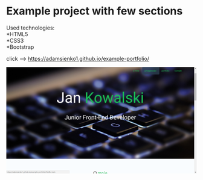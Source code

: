 <h1> Example project with few sections </h1>
Used technologies:<br>
  *HTML5<br>
  *CSS3<br>
  *Bootstrap<br>
  
  click --> https://adamsienko1.github.io/example-portfolio/
  
![Top of the page](/img/demo.jpg)
